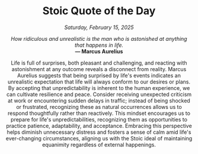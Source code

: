 <h1 align="center">Stoic Quote of the Day</h1>
<p align="center"><em><!--date-start-->Saturday, February 15, 2025<!--date-end--></em></p>
<p align="center">
    <em><!--START_SECTION:quote-text-->
How ridiculous and unrealistic is the man who is astonished at anything that happens in life.
<!--END_SECTION:quote-text--></em><br>
    <strong>— <!--START_SECTION:quote-author-->
Marcus Aurelius
<!--END_SECTION:quote-author--></strong>
</p>

<p align="center" style="max-width:600px;margin:0 auto;">
<!--START_SECTION:quote-interpretation-->
Life is full of surprises, both pleasant and challenging, and reacting with astonishment at any outcome reveals a disconnect from reality. Marcus Aurelius suggests that being surprised by life's events indicates an unrealistic expectation that life will always conform to our desires or plans. By accepting that unpredictability is inherent to the human experience, we can cultivate resilience and peace. Consider receiving unexpected criticism at work or encountering sudden delays in traffic; instead of being shocked or frustrated, recognizing these as natural occurrences allows us to respond thoughtfully rather than reactively. This mindset encourages us to prepare for life's unpredictabilities, recognizing them as opportunities to practice patience, adaptability, and acceptance. Embracing this perspective helps diminish unnecessary distress and fosters a sense of calm amid life's ever-changing circumstances, aligning us with the Stoic ideal of maintaining equanimity regardless of external happenings.
<!--END_SECTION:quote-interpretation-->
</p>
